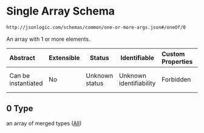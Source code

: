 # Single Array Schema

```txt
http://jsonlogic.com/schemas/common/one-or-more-args.json#/oneOf/0
```

An array with 1 or more elements.


| Abstract            | Extensible | Status         | Identifiable            | Custom Properties | Additional Properties | Access Restrictions | Defined In                                                                     |
| :------------------ | ---------- | -------------- | ----------------------- | :---------------- | --------------------- | ------------------- | ------------------------------------------------------------------------------ |
| Can be instantiated | No         | Unknown status | Unknown identifiability | Forbidden         | Allowed               | none                | [one-or-more-args.json\*](common/one-or-more-args.json "open original schema") |

## 0 Type

an array of merged types ([All](one-or-more-args-oneof-single-array-all.md))
